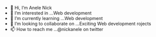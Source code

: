 - 👋 Hi, I’m Anele Nick
- 👀 I’m interested in ...Web development
- 🌱 I’m currently learning ...Web development
- 💞️ I’m looking to collaborate on ...Exciting Web development rojects
- 📫 How to reach me ...@nickanele on twitter

<!---
anelenck/anelenck is a ✨ special ✨ repository because its `README.md` (this file) appears on your GitHub profile.
You can click the Preview link to take a look at your changes.
--->
